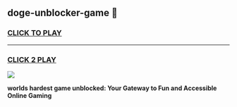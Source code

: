 
## doge-unblocker-game 👋
<h3>
<a href="https://premium.freeplayer.one?title=doge-unblocker-game&ref=14F">CLICK TO PLAY</a></h3>
<hr>

<h3>
<a href="https://premium.freeplayer.one?title=doge-unblocker-game&ref=14F">CLICK 2 PLAY</a>
  
</h3>

<a href="https://premium.freeplayer.one?title=doge-unblocker-game&ref=12F/"><img src="https://clearcache.store/games.png"></a>


**worlds hardest game unblocked: Your Gateway to Fun and Accessible Online Gaming**
